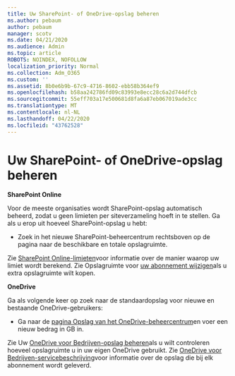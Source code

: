 ```yaml
---
title: Uw SharePoint- of OneDrive-opslag beheren
ms.author: pebaum
author: pebaum
manager: scotv
ms.date: 04/21/2020
ms.audience: Admin
ms.topic: article
ROBOTS: NOINDEX, NOFOLLOW
localization_priority: Normal
ms.collection: Adm_O365
ms.custom: ''
ms.assetid: 8b0e6b9b-67c9-4716-8602-ebb58b364ef9
ms.openlocfilehash: b58aa242786fd09c83993e8ecc28c6a2d744dfcb
ms.sourcegitcommit: 55eff703a17e500681d8fa6a87eb067019ade3cc
ms.translationtype: MT
ms.contentlocale: nl-NL
ms.lasthandoff: 04/22/2020
ms.locfileid: "43762528"
---
```

# <a name="manage-your-sharepoint-or-onedrive-storage"></a>Uw SharePoint- of OneDrive-opslag beheren

 **SharePoint Online**
  
Voor de meeste organisaties wordt SharePoint-opslag automatisch beheerd, zodat u geen limieten per siteverzameling hoeft in te stellen. Ga als u erop uit hoeveel SharePoint-opslag u hebt:
  
- Zoek in het nieuwe SharePoint-beheercentrum rechtsboven op de pagina naar de beschikbare en totale opslagruimte.
    
Zie [SharePoint Online-limieten](https://go.microsoft.com/fwlink/p/?LinkID=856113)voor informatie over de manier waarop uw limiet wordt berekend. Zie Opslagruimte voor [uw abonnement wijzigen](https://go.microsoft.com/fwlink/?linkid=866428)als u extra opslagruimte wilt kopen.
  
 **OneDrive**
  
Ga als volgende keer op zoek naar de standaardopslag voor nieuwe en bestaande OneDrive-gebruikers:
  
- Ga naar de [pagina Opslag van het OneDrive-beheercentrum](https://admin.onedrive.com/?v=StorageSettings)en voer een nieuw bedrag in GB in.
    
Zie Uw [OneDrive voor Bedrijven-opslag beheren](https://go.microsoft.com/fwlink/?linkid=866429)als u wilt controleren hoeveel opslagruimte u in uw eigen OneDrive gebruikt. Zie [OneDrive voor Bedrijven-servicebeschrijving](https://go.microsoft.com/fwlink/p/?LinkID=826071)voor informatie over de opslag die bij elk abonnement wordt geleverd.
  

